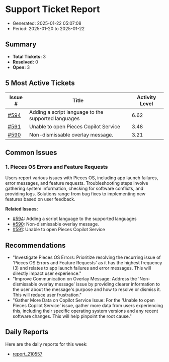 # Support Ticket Report
- Generated: 2025-01-22 05:07:08
- Period: 2025-01-20 to 2025-01-22

## Summary
- **Total Tickets:** 3
- **Resolved:** 0
- **Open:** 3

## 5 Most Active Tickets
| Issue # | Title | Activity Level |
|---------|-------|----------------|
| [#594](https://github.com/pieces-app/support/issues/594) | Adding a script language to the supported languages | 6.62 |
| [#591](https://github.com/pieces-app/support/issues/591) | Unable to open Pieces Copilot Service | 3.48 |
| [#590](https://github.com/pieces-app/support/issues/590) | Non-dismissable overlay message. | 3.21 |

## Common Issues
### 1. Pieces OS Errors and Feature Requests
Users report various issues with Pieces OS, including app launch failures, error messages, and feature requests. Troubleshooting steps involve gathering system information, checking for software conflicts, and providing logs. Solutions range from bug fixes to implementing new features based on user feedback.

**Related Issues:**
- [#594](https://github.com/pieces-app/support/issues/594): Adding a script language to the supported languages
- [#590](https://github.com/pieces-app/support/issues/590): Non-dismissable overlay message.
- [#591](https://github.com/pieces-app/support/issues/591): Unable to open Pieces Copilot Service


## Recommendations
- "Investigate Pieces OS Errors: Prioritize resolving the recurring issue of 'Pieces OS Errors and Feature Requests' as it has the highest frequency (3) and relates to app launch failures and error messages. This will directly impact user experience."
- "Improve Communication on Overlay Message: Address the 'Non-dismissable overlay message' issue by providing clearer information to the user about the message's purpose and how to resolve or dismiss it. This will reduce user frustration."
- "Gather More Data on Copilot Service Issue: For the 'Unable to open Pieces Copilot Service' issue, gather more data from users experiencing this, including their specific operating system versions and any recent software changes. This will help pinpoint the root cause."

## Daily Reports
Here are the daily reports for this week:

- [report_210557](daily/2025-01-21/report_210557.md)
